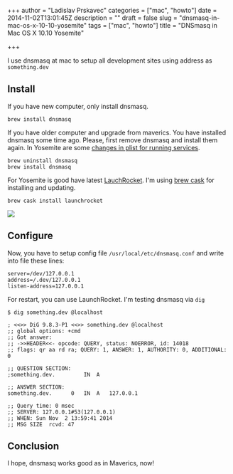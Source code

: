 +++
author = "Ladislav Prskavec"
categories = ["mac", "howto"]
date = 2014-11-02T13:01:45Z
description = ""
draft = false
slug = "dnsmasq-in-mac-os-x-10-10-yosemite"
tags = ["mac", "howto"]
title = "DNSmasq in Mac OS X 10.10 Yosemite"

+++

I use dnsmasq at mac to setup all development sites using address as `something.dev`

<!--more-->

## Install

If you have new computer, only install dnsmasq.

	brew install dnsmasq
    
If you have older computer and upgrade from maverics. You have installed dnsmasq some time ago. Please, first remove dnsmasq and install them again. In Yosemite are some [changes in plist for running services](https://github.com/Homebrew/homebrew/issues/31357).

	brew uninstall dnsmasq
    brew install dnsmasq
    
For Yosemite is good have latest [LauchRocket](https://github.com/jimbojsb/launchrocket). I'm using [brew cask](https://github.com/caskroom/homebrew-cask) for installing and updating.

	brew cask install launchrocket
   
![](/content/images/2014/Nov/LaunchRocket-System-Preferences--Today-at-14-07-47.png)
   
## Configure 

Now, you have to setup config file `/usr/local/etc/dnsmasq.conf` and write into file these lines:

    server=/dev/127.0.0.1
    address=/.dev/127.0.0.1
    listen-address=127.0.0.1
    
For restart, you can use LaunchRocket. I'm testing dnsmasq via `dig`

	$ dig something.dev @localhost
    
    ; <<>> DiG 9.8.3-P1 <<>> something.dev @localhost
    ;; global options: +cmd
    ;; Got answer:
    ;; ->>HEADER<<- opcode: QUERY, status: NOERROR, id: 14018
    ;; flags: qr aa rd ra; QUERY: 1, ANSWER: 1, AUTHORITY: 0, ADDITIONAL: 0

    ;; QUESTION SECTION:
    ;something.dev.			IN	A

    ;; ANSWER SECTION:
    something.dev.		0	IN	A	127.0.0.1

    ;; Query time: 0 msec
    ;; SERVER: 127.0.0.1#53(127.0.0.1)
    ;; WHEN: Sun Nov  2 13:59:41 2014
    ;; MSG SIZE  rcvd: 47
    
## Conclusion

I hope, dnsmasq works good as in Maverics, now! 